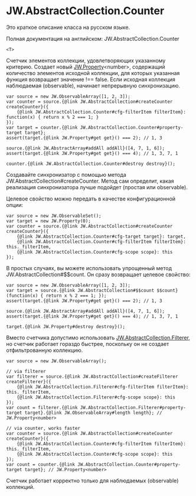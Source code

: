 # JW.AbstractCollection.Counter

Это краткое описание класса на русском языке.

Полная документация на английском: JW.AbstractCollection.Counter

`<T>`

Счетчик элементов коллекции, удовлетворяющих указанному критерию.
Создает новый [JW.Property](#!/guide/rujwproperty)&lt;number&gt;, содержащий количество
элементов исходной коллекции, для которых указанная функция возвращает значение !== false.
Если исходная коллекция наблюдаемая (observable), начинает непрерывную синхронизацию.

    var source = new JW.ObservableArray([1, 2, 3]);
    var counter = source.{@link JW.AbstractCollection#createCounter createCounter}({
        {@link JW.AbstractCollection.Counter#cfg-filterItem filterItem}: function(x) { return x % 2 === 1; }
    });
    var target = counter.{@link JW.AbstractCollection.Counter#property-target target};
    assert(target.{@link JW.Property#get get}() === 2); // 1, 3

    source.{@link JW.AbstractArray#addAll addAll}([4, 7, 1, 6]);
    assert(target.{@link JW.Property#get get}() === 4); // 1, 3, 7, 1

    counter.{@link JW.AbstractCollection.Counter#destroy destroy}();

Создавайте синхронизатор с помощью метода JW.AbstractCollection#createCounter.
Метод сам определит, какая реализация синхронизатора лучше подойдет (простая или observable).

Целевое свойство можно передать в качестве конфигурационной опции:

    var source = new JW.ObservableSet();
    var target = new JW.Property(0);
    var counter = source.{@link JW.AbstractCollection#createCounter createCounter}({
        {@link JW.AbstractCollection.Counter#cfg-target target}: target,
        {@link JW.AbstractCollection.Counter#cfg-filterItem filterItem}: this._filterItem,
        {@link JW.AbstractCollection.Counter#cfg-scope scope}: this
    });

В простых случаях, вы можете использовать упрощенный метод JW.AbstractCollection#$$count. Он сразу возвращает целевое свойство:

    var source = new JW.ObservableArray([1, 2, 3]);
    var target = source.{@link JW.AbstractCollection#$$count $$count}(function(x) { return x % 2 === 1; });
    assert(target.{@link JW.Property#get get}() === 2); // 1, 3

    source.{@link JW.AbstractArray#addAll addAll}([4, 7, 1, 6]);
    assert(target.{@link JW.Property#get get}() === 4); // 1, 3, 7, 1

    target.{@link JW.Property#destroy destroy}();

Вместо счетчика допустимо использовать [JW.AbstractCollection.Filterer](#!/guide/rujwabstractcollectionfilterer),
но счетчик работает гораздо быстрее, поскольку он не создает отфильтрованную коллекцию.

    var source = new JW.ObservableArray();

    // via filterer
    var filterer = source.{@link JW.AbstractCollection#createFilterer createFilterer}({
        {@link JW.AbstractCollection.Filterer#cfg-filterItem filterItem}: this._filterItem,
        {@link JW.AbstractCollection.Filterer#cfg-scope scope}: this
    });
    var count = filterer.{@link JW.AbstractCollection.Filterer#property-target target}.{@link JW.ObservableArray#length length}; // JW.Property<number>

    // via counter, works faster
    var counter = source.{@link JW.AbstractCollection#createCounter createCounter}({
        {@link JW.AbstractCollection.Counter#cfg-filterItem filterItem}: this._filterItem,
        {@link JW.AbstractCollection.Counter#cfg-scope scope}: this
    });
    var count = counter.{@link JW.AbstractCollection.Counter#property-target target}; // JW.Property<number>

Счетчик работает корректно только для наблюдаемых (observable) коллекций.
